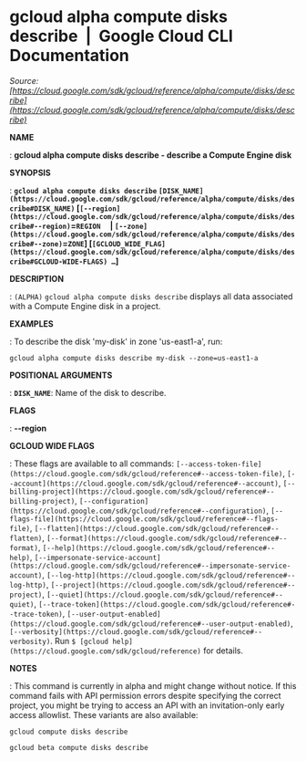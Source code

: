 # gcloud alpha compute disks describe  |  Google Cloud CLI Documentation

*Source: [https://cloud.google.com/sdk/gcloud/reference/alpha/compute/disks/describe](https://cloud.google.com/sdk/gcloud/reference/alpha/compute/disks/describe)*

**NAME**

: **gcloud alpha compute disks describe - describe a Compute Engine disk**

**SYNOPSIS**

: **`gcloud alpha compute disks describe` `[DISK_NAME](https://cloud.google.com/sdk/gcloud/reference/alpha/compute/disks/describe#DISK_NAME)` [`[--region](https://cloud.google.com/sdk/gcloud/reference/alpha/compute/disks/describe#--region)`=`REGION`     | `[--zone](https://cloud.google.com/sdk/gcloud/reference/alpha/compute/disks/describe#--zone)`=`ZONE`] [`[GCLOUD_WIDE_FLAG](https://cloud.google.com/sdk/gcloud/reference/alpha/compute/disks/describe#GCLOUD-WIDE-FLAGS) …`]**

**DESCRIPTION**

: `(ALPHA)` `gcloud alpha compute disks describe` displays
all data associated with a Compute Engine disk in a project.

**EXAMPLES**

: To describe the disk 'my-disk' in zone 'us-east1-a', run:

```
gcloud alpha compute disks describe my-disk --zone=us-east1-a
```

**POSITIONAL ARGUMENTS**

: **`DISK_NAME`**:
Name of the disk to describe.

**FLAGS**

: **--region**

**GCLOUD WIDE FLAGS**

: These flags are available to all commands: `[--access-token-file](https://cloud.google.com/sdk/gcloud/reference#--access-token-file)`,
`[--account](https://cloud.google.com/sdk/gcloud/reference#--account)`, `[--billing-project](https://cloud.google.com/sdk/gcloud/reference#--billing-project)`,
`[--configuration](https://cloud.google.com/sdk/gcloud/reference#--configuration)`,
`[--flags-file](https://cloud.google.com/sdk/gcloud/reference#--flags-file)`,
`[--flatten](https://cloud.google.com/sdk/gcloud/reference#--flatten)`, `[--format](https://cloud.google.com/sdk/gcloud/reference#--format)`, `[--help](https://cloud.google.com/sdk/gcloud/reference#--help)`, `[--impersonate-service-account](https://cloud.google.com/sdk/gcloud/reference#--impersonate-service-account)`,
`[--log-http](https://cloud.google.com/sdk/gcloud/reference#--log-http)`,
`[--project](https://cloud.google.com/sdk/gcloud/reference#--project)`, `[--quiet](https://cloud.google.com/sdk/gcloud/reference#--quiet)`, `[--trace-token](https://cloud.google.com/sdk/gcloud/reference#--trace-token)`, `[--user-output-enabled](https://cloud.google.com/sdk/gcloud/reference#--user-output-enabled)`,
`[--verbosity](https://cloud.google.com/sdk/gcloud/reference#--verbosity)`.
Run `$ [gcloud help](https://cloud.google.com/sdk/gcloud/reference)` for details.

**NOTES**

: This command is currently in alpha and might change without notice. If this
command fails with API permission errors despite specifying the correct project,
you might be trying to access an API with an invitation-only early access
allowlist. These variants are also available:

```
gcloud compute disks describe
```

```
gcloud beta compute disks describe
```